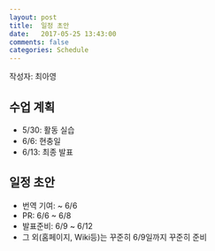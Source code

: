 ```yaml
---
layout: post
title:  일정 초안
date:   2017-05-25 13:43:00
comments: false
categories: Schedule
---
```


작성자: 최아영

## 수업 계획

* 5/30: 	활동 실습
* 6/6: 	현충일
* 6/13:	최종 발표

## 일정 초안

* 번역 기여:		~ 6/6
* PR:					6/6 ~ 6/8
* 발표준비: 		6/9 ~ 6/12
* 그 외(홈페이지, Wiki등)는 꾸준히 6/9일까지 꾸준히 준비